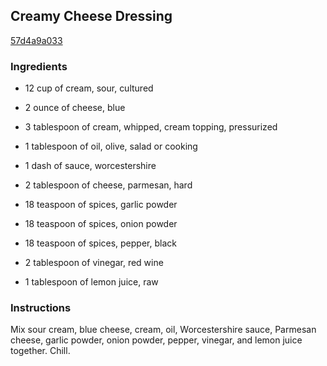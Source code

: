 ## Creamy Cheese Dressing

[57d4a9a033](http://www.food.com/recipe/creamy-cheese-dressing-476751)

### Ingredients

 - 12 cup of cream, sour, cultured

 - 2 ounce of cheese, blue

 - 3 tablespoon of cream, whipped, cream topping, pressurized

 - 1 tablespoon of oil, olive, salad or cooking

 - 1 dash of sauce, worcestershire

 - 2 tablespoon of cheese, parmesan, hard

 - 18 teaspoon of spices, garlic powder

 - 18 teaspoon of spices, onion powder

 - 18 teaspoon of spices, pepper, black

 - 2 tablespoon of vinegar, red wine

 - 1 tablespoon of lemon juice, raw

### Instructions

Mix sour cream, blue cheese, cream, oil, Worcestershire sauce, Parmesan cheese, garlic powder, onion powder, pepper, vinegar, and lemon juice together. Chill.